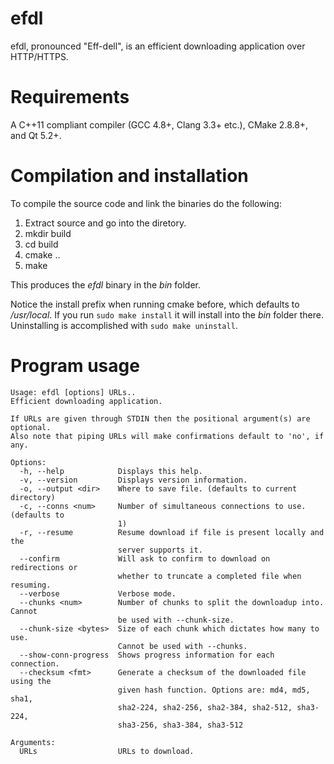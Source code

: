 efdl
====

efdl, pronounced "Eff-dell", is an efficient downloading application
over HTTP/HTTPS.

Requirements
============

A C++11 compliant compiler (GCC 4.8+, Clang 3.3+ etc.), CMake 2.8.8+,
and Qt 5.2+.

Compilation and installation
===========

To compile the source code and link the binaries do the following:

1. Extract source and go into the diretory.
2. mkdir build
3. cd build
4. cmake ..
5. make

This produces the *efdl* binary in the *bin* folder.

Notice the install prefix when running cmake before, which defaults to
*/usr/local*. If you run `sudo make install` it will install into the
*bin* folder there. Uninstalling is accomplished with `sudo make
uninstall`.

Program usage
====
```
Usage: efdl [options] URLs..
Efficient downloading application.

If URLs are given through STDIN then the positional argument(s) are optional.
Also note that piping URLs will make confirmations default to 'no', if any.

Options:
  -h, --help            Displays this help.
  -v, --version         Displays version information.
  -o, --output <dir>    Where to save file. (defaults to current directory)
  -c, --conns <num>     Number of simultaneous connections to use. (defaults to
                        1)
  -r, --resume          Resume download if file is present locally and the
                        server supports it.
  --confirm             Will ask to confirm to download on redirections or
                        whether to truncate a completed file when resuming.
  --verbose             Verbose mode.
  --chunks <num>        Number of chunks to split the downloadup into. Cannot
                        be used with --chunk-size.
  --chunk-size <bytes>  Size of each chunk which dictates how many to use.
                        Cannot be used with --chunks.
  --show-conn-progress  Shows progress information for each connection.
  --checksum <fmt>      Generate a checksum of the downloaded file using the
                        given hash function. Options are: md4, md5, sha1,
                        sha2-224, sha2-256, sha2-384, sha2-512, sha3-224,
                        sha3-256, sha3-384, sha3-512

Arguments:
  URLs                  URLs to download.
```
